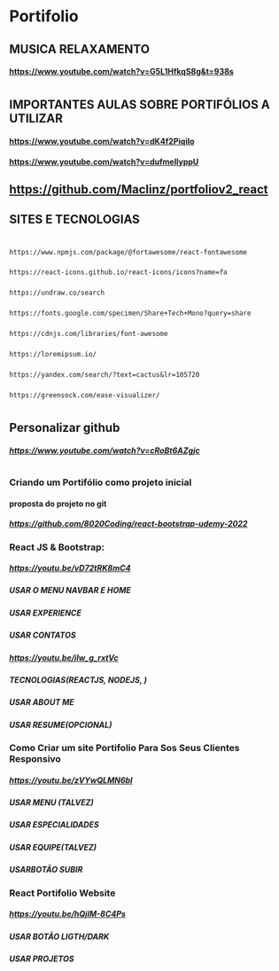 # Portifolio

## MUSICA RELAXAMENTO
#### https://www.youtube.com/watch?v=G5L1HfkqS8g&t=938s
#
## IMPORTANTES AULAS SOBRE PORTIFÓLIOS A UTILIZAR
#### https://www.youtube.com/watch?v=dK4f2Piqilo
#### https://www.youtube.com/watch?v=dufmeIlyppU
## https://github.com/Maclinz/portfoliov2_react

## SITES E TECNOLOGIAS
#
 
    https://www.npmjs.com/package/@fortawesome/react-fontawesome
###
    https://react-icons.github.io/react-icons/icons?name=fa
###
    https://undraw.co/search
###
    https://fonts.google.com/specimen/Share+Tech+Mono?query=share
###
    https://cdnjs.com/libraries/font-awesome
###
    https://loremipsum.io/
###
    https://yandex.com/search/?text=cactus&lr=105720
###
    https://greensock.com/ease-visualizer/


#

## Personalizar github
##### https://www.youtube.com/watch?v=cRoBt6AZgjc
#
### Criando um Portifólio como projeto inicial
#### proposta do projeto no git 
##### https://github.com/8020Coding/react-bootstrap-udemy-2022

### React JS & Bootstrap:
#####    https://youtu.be/vD72tRK8mC4
#####    USAR O MENU NAVBAR E HOME
#####    USAR EXPERIENCE
#####   USAR CONTATOS

#####     https://youtu.be/ilw_g_rxtVc
#####     TECNOLOGIAS(REACTJS, NODEJS, )
#####    USAR ABOUT ME
#####     USAR RESUME(OPCIONAL)

### Como Criar um site Portifolio Para Sos Seus Clientes  Responsivo
#####     https://youtu.be/zVYwQLMN6bI
#####     USAR MENU (TALVEZ)
#####     USAR ESPECIALIDADES
#####     USAR EQUIPE(TALVEZ)
#####    USARBOTÃO SUBIR

### React Portifolio Website
#####     https://youtu.be/hQjlM-8C4Ps
#####     USAR BOTÃO LIGTH/DARK
#####     USAR PROJETOS
